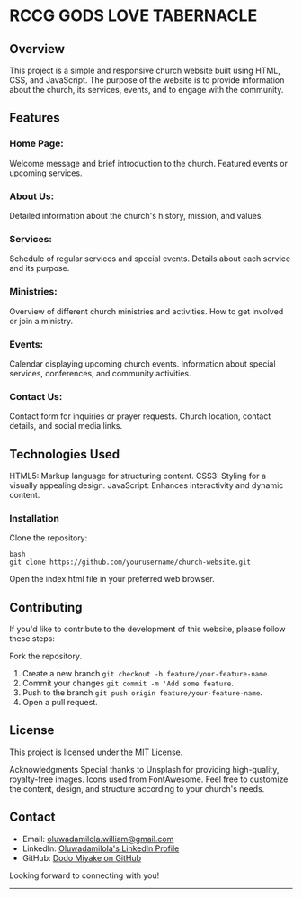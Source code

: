 # RCCG GODS LOVE TABERNACLE

## Overview
This project is a simple and responsive church website built using HTML, CSS, and JavaScript. The purpose of the website is to provide information about the church, its services, events, and to engage with the community.

## Features
### Home Page:

Welcome message and brief introduction to the church.
Featured events or upcoming services.

### About Us:

Detailed information about the church's history, mission, and values.
### Services:

Schedule of regular services and special events.
Details about each service and its purpose.
### Ministries:

Overview of different church ministries and activities.
How to get involved or join a ministry.
### Events:

Calendar displaying upcoming church events.
Information about special services, conferences, and community activities.
### Contact Us:

Contact form for inquiries or prayer requests.
Church location, contact details, and social media links.

## Technologies Used
HTML5: Markup language for structuring content.
CSS3: Styling for a visually appealing design.
JavaScript: Enhances interactivity and dynamic content.

### Installation
Clone the repository:
```
bash
git clone https://github.com/yourusername/church-website.git
```
Open the index.html file in your preferred web browser.

## Contributing
If you'd like to contribute to the development of this website, please follow these steps:

Fork the repository.
1. Create a new branch `git checkout -b feature/your-feature-name`.
2. Commit your changes `git commit -m 'Add some feature`.
3. Push to the branch `git push origin feature/your-feature-name`.
4. Open a pull request.

## License
This project is licensed under the MIT License.

Acknowledgments
Special thanks to Unsplash for providing high-quality, royalty-free images.
Icons used from FontAwesome.
Feel free to customize the content, design, and structure according to your church's needs.

## Contact

- Email: [oluwadamilola.william@gmail.com](mailto:oluwadamilola.william@gmail.com)
- LinkedIn: [Oluwadamilola's LinkedIn Profile](https://www.linkedin.com/in/oluwadamilolaxajayi)
- GitHub: [Dodo Miyake on GitHub](https://github.com/dodomiyake)

Looking forward to connecting with you!

---
